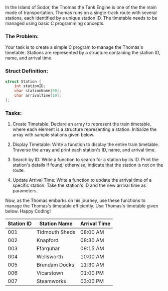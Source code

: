 In the Island of Sodor, the Thomas the Tank Engine is one of the the main mode of transportation. Thomas runs on a single-track route with several stations, each identified by a unique station ID. The timetable needs to be managed using basic C programming concepts.

### The Problem:
Your task is to create a simple C program to manage the Thomas's timetable. Stations are represented by a structure containing the station ID, name, and arrival time.

### Struct Definition:

```c
struct Station {
    int stationID;
    char stationName[50];
    char arrivalTime[10];
};
```
### Tasks:
1. Create Timetable: Declare an array to represent the train timetable, where each element is a structure representing a station. Initialize the array with sample stations given below.

2. Display Timetable: Write a function to display the entire train timetable. Traverse the array and print each station's ID, name, and arrival time.

3. Search by ID: Write a function to search for a station by its ID. Print the station's details if found; otherwise, indicate that the station is not on the route.

4. Update Arrival Time: Write a function to update the arrival time of a specific station. Take the station's ID and the new arrival time as parameters.

Now, as the Thomas embarks on his journey, use these functions to manage the Thomas's timetable efficiently. Use Thomas's timetable given below. Happy Coding!

| Station ID | Station Name   | Arrival Time |
|------------|----------------|--------------|
|    001     | Tidmouth Sheds |   08:00 AM   |
|    002     | Knapford       |   08:30 AM   |
|    003     | Ffarquhar      |   09:15 AM   |
|    004     | Wellsworth     |   10:00 AM   |
|    005     | Brendam Docks  |   11:30 AM   |
|    006     | Vicarstown     |   01:00 PM   |
|    007     | Steamworks     |   03:00 PM   |
